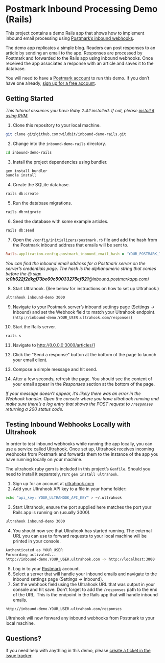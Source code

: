 # Postmark Inbound Processing Demo (Rails)

This project contains a demo Rails app that shows how to implement inbound email processing using [Postmark’s inbound webhooks](https://postmarkapp.com/why/inbound).

The demo app replicates a simple blog. Readers can post responses to an article by sending an email to the app. Responses are processed by Postmark and forwarded to the Rails app using inbound webhooks. Once received the app associates a response with an article and saves it to the database.

You will need to have a [Postmark account](https://postmarkapp.com) to run this demo. If you don’t have one already, [sign up for a free account](https://account.postmarkapp.com/sign_up).

## Getting Started

_This tutorial assumes you have Ruby 2.4.1 installed. If not, please [install it using RVM](https://rvm.io)._

1. Clone this repository to your local machine.

```bash
git clone git@github.com:wildbit/inbound-demo-rails.git
```

2. Change into the `inbound-demo-rails` directory.

```bash
cd inbound-demo-rails
```

3. Install the project dependencies using bundler.

```bash
gem install bundler
bundle install
```

4. Create the SQLite database.

```bash
rails db:create
```

5. Run the database migrations.

```bash
rails db:migrate
```

6. Seed the database with some example articles.

```bash
rails db:seed
```

7. Open the `/config/initializers/postmark.rb` file and add the hash from the Postmark inbound address that emails will be sent to.

```rb
Rails.application.config.postmark_inbound_email_hash = 'YOUR_POSTMARK_INBOUND_EMAIL_ADDRESS_HASH'
```

_You can find the inbound email address for a Postmark server on the server’s credentials page. The hash is the alphanumeric string that comes before the @ sign. (**c0b622f2dkgj73be69c59033275ef521**@inbound.postmarkapp.com)_

8. Start Ultrahook. (See below for instructions on how to set up Ultrahook.)

```bash
ultrahook inbound-demo 3000
```

9. Navigate to your Postmark server’s inbound settings page (Settings → Inbound) and set the Webhook field to match your Ultrahook endpoint. (`http://inbound-demo.YOUR_USER.ultrahook.com/responses`)

10. Start the Rails server.

```bash
rails s
```

11. Navigate to <http://0.0.0.0:3000/articles/1>

12. Click the "Send a response" button at the bottom of the page to launch your email client.

13. Compose a simple message and hit send.

14. After a few seconds, refresh the page. You should see the content of your email appear in the _Responses_ section at the bottom of the page.

_If your message doesn’t appear, it’s likely there was an error in the Webhook handler. Open the console where you have ultrahook running and make sure there’s a log entry that shows the POST request to `/responses` returning a 200 status code._


## Testing Inbound Webhooks Locally with Ultrahook
In order to test inbound webhooks while running the app locally, you can use a service called [Ultrahook](http://www.ultrahook.com). Once set up, Ultrahook receives incoming webhooks from Postmark and forwards them to the instance of the app you have running locally on your machine.

The ultrahook ruby gem is included in this project’s `Gemfile`. Should you need to install it separately, run: `gem install ultrahook`. 

1. Sign up for an account at [ultrahook.com](http://www.ultrahook.com)
2. Add your Ultrahook API key to a file in your home folder:
```bash
echo "api_key: YOUR_ULTRAHOOK_API_KEY" > ~/.ultrahook
```
3. Start Ultrahook, ensure the port supplied here matches the port your Rails app is running on (usually 3000).
```bash
ultrahook inbound-demo 3000
```
4. You should now see that Ultrahook has started running. The external URL you can use to forward requests to your local machine will be printed in your console.
```bash
Authenticated as YOUR_USER
Forwarding activated...
http://inbound-demo.YOUR_USER.ultrahook.com -> http://localhost:3000
```
5. Log in to your [Postmark](https://account.postmarkapp.com) account.
6. Select a server that will handle your inbound emails and navigate to the inbound settings page (Settings → Inbound).
7. Set the webhook field using the Ultrahook URL that was output in your console and hit save. Don’t forget to add the `/responses` path to the end of the URL. This is the endpoint in the Rails app that will handle inbound emails.
```
http://inbound-demo.YOUR_USER.ultrahook.com/responses
```

Ultrahook will now forward any inbound webhooks from Postmark to your local machine.

## Questions?

If you need help with anything in this demo, please [create a ticket in the issue tracker](https://github.com/wildbit/inbound-demo-rails/issues/new).
